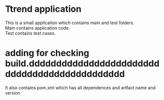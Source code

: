 # Ttrend application

This is a small applicaiton which contains main and test folders.  
Main contains application code.  
Test contains test cases.  
# adding for checking build.dddddddddddddddddddddddddddddddddddddddddddddd
It also contains pom.xml which has all dependences and artfact name and version

